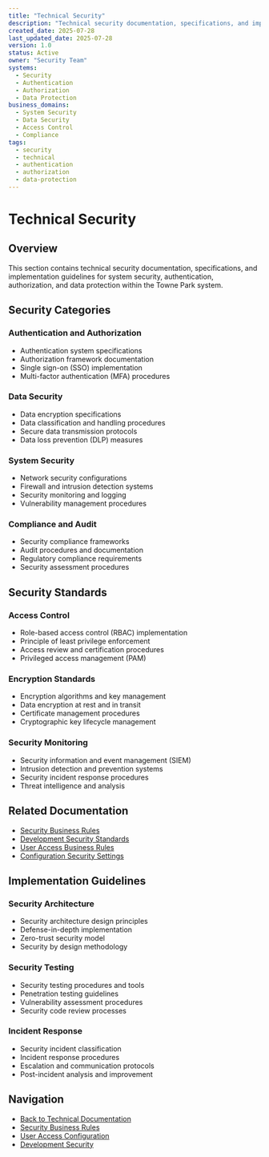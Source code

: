```yaml
---
title: "Technical Security"
description: "Technical security documentation, specifications, and implementation guidelines for system security, authentication, and data protection"
created_date: 2025-07-28
last_updated_date: 2025-07-28
version: 1.0
status: Active
owner: "Security Team"
systems:
  - Security
  - Authentication
  - Authorization
  - Data Protection
business_domains:
  - System Security
  - Data Security
  - Access Control
  - Compliance
tags:
  - security
  - technical
  - authentication
  - authorization
  - data-protection
---
```


# Technical Security

## Overview

This section contains technical security documentation, specifications, and implementation guidelines for system security, authentication, authorization, and data protection within the Towne Park system.

## Security Categories

### Authentication and Authorization
- Authentication system specifications
- Authorization framework documentation
- Single sign-on (SSO) implementation
- Multi-factor authentication (MFA) procedures

### Data Security
- Data encryption specifications
- Data classification and handling procedures
- Secure data transmission protocols
- Data loss prevention (DLP) measures

### System Security
- Network security configurations
- Firewall and intrusion detection systems
- Security monitoring and logging
- Vulnerability management procedures

### Compliance and Audit
- Security compliance frameworks
- Audit procedures and documentation
- Regulatory compliance requirements
- Security assessment procedures

## Security Standards

### Access Control
- Role-based access control (RBAC) implementation
- Principle of least privilege enforcement
- Access review and certification procedures
- Privileged access management (PAM)

### Encryption Standards
- Encryption algorithms and key management
- Data encryption at rest and in transit
- Certificate management procedures
- Cryptographic key lifecycle management

### Security Monitoring
- Security information and event management (SIEM)
- Intrusion detection and prevention systems
- Security incident response procedures
- Threat intelligence and analysis

## Related Documentation

- [Security Business Rules](../../business-rules/security/index.md)
- [Development Security Standards](../../business-rules/development/development-security-standards.md)
- [User Access Business Rules](../../business-rules/user-access/index.md)
- [Configuration Security Settings](../../configuration/system-settings/index.md)

## Implementation Guidelines

### Security Architecture
- Security architecture design principles
- Defense-in-depth implementation
- Zero-trust security model
- Security by design methodology

### Security Testing
- Security testing procedures and tools
- Penetration testing guidelines
- Vulnerability assessment procedures
- Security code review processes

### Incident Response
- Security incident classification
- Incident response procedures
- Escalation and communication protocols
- Post-incident analysis and improvement

## Navigation

- [Back to Technical Documentation](../index.md)
- [Security Business Rules](../../business-rules/security/index.md)
- [User Access Configuration](../../configuration/user-access/index.md)
- [Development Security](../../business-rules/development/development-security-standards.md)
